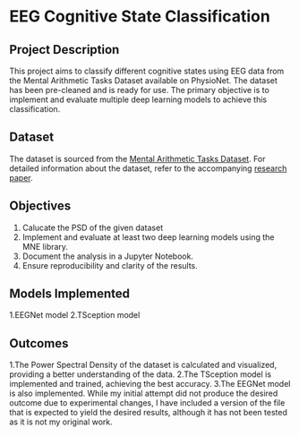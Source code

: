# EEG Cognitive State Classification

## Project Description
This project aims to classify different cognitive states using EEG data from the Mental Arithmetic Tasks Dataset available on PhysioNet. The dataset has been pre-cleaned and is ready for use. The primary objective is to implement and evaluate multiple deep learning models to achieve this classification.

## Dataset
The dataset is sourced from the [Mental Arithmetic Tasks Dataset](https://physionet.org/content/eegmat/1.0.0/). For detailed information about the dataset, refer to the accompanying [research paper](https://www.mdpi.com/2306-5729/4/1/14).

## Objectives
1. Calucate the PSD of the given dataset
2. Implement and evaluate at least two deep learning models using the MNE library.
3. Document the analysis in a Jupyter Notebook.
4. Ensure reproducibility and clarity of the results.

## Models Implemented
1.EEGNet model
2.TSception model

## Outcomes
1.The Power Spectral Density of the dataset is calculated and visualized, providing a better understanding of the data.
2.The TSception model is implemented and trained, achieving the best accuracy.
3.The EEGNet model is also implemented. While my initial attempt did not produce the desired outcome due to experimental changes, I have included a version of the file that is expected to yield the desired results, although it has not been tested as it is not my original work.





